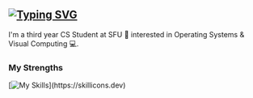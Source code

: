 ## [![Typing SVG](https://readme-typing-svg.demolab.com?font=Fira+Code&pause=1000&color=187bcd&width=435&lines=hi+i'm+Adam+Siergiej!+👋)](https://git.io/typing-svg)

I'm a third year CS Student at SFU 🦝 interested in Operating Systems & Visual Computing 💻. <br> 
  
### My Strengths
[![My Skills](https://skillicons.dev/icons?i=c,cpp,python,flask,react,git,js,html,css,)](https://skillicons.dev)



<!--
**ComradeAdash/ComradeAdash** is a ✨ _special_ ✨ repository because its `README.md` (this file) appears on your GitHub profile.

Here are some ideas to get you started:

- 🔭 I’m currently working on ...
- 🌱 I’m currently learning ...
- 👯 I’m looking to collaborate on ...
- 🤔 I’m looking for help with ...
- 💬 Ask me about ...
- 📫 How to reach me: ...
- 😄 Pronouns: ...
- ⚡ Fun fact: ...
-->

